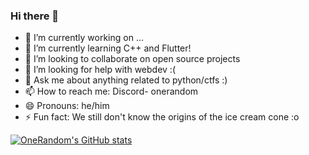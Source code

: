 ### Hi there 👋

<!--
**Anantu05/Anantu05** is a ✨ _special_ ✨ repository because its `README.md` (this file) appears on your GitHub profile.

Here are some ideas to get you started:
-->
- 🔭 I’m currently working on ...
- 🌱 I’m currently learning C++ and Flutter!
- 👯 I’m looking to collaborate on open source projects
- 🤔 I’m looking for help with webdev :(
- 💬 Ask me about anything related to python/ctfs :)
- 📫 How to reach me: Discord- onerandom
- 😄 Pronouns: he/him
- ⚡ Fun fact: We still don't know the origins of the ice cream cone :o

[![OneRandom's GitHub stats](https://github-readme-stats.vercel.app/api?username=onerandom1509)](https://github.com/anuraghazra/github-readme-stats)
